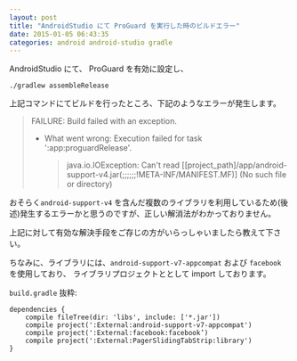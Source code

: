 ```yaml
---
layout: post
title: "AndroidStudio にて ProGuard を実行した時のビルドエラー"
date: 2015-01-05 06:43:35
categories: android android-studio gradle
---
```

<p>AndroidStudio にて、 ProGuard を有効に設定し、</p>

<pre><code>./gradlew assembleRelease
</code></pre>

<p>上記コマンドにてビルドを行ったところ、下記のようなエラーが発生します。</p>

<blockquote>
  <p>FAILURE: Build failed with an exception.</p>
  
  <p><ul>
  <li>What went wrong: Execution failed for task ':app:proguardRelease'.</p>
  
  <blockquote>
    <p>java.io.IOException: Can't read [[project_path]/app/android-support-v4.jar(;;;;;;!META-INF/MANIFEST.MF)]
    (No such file or directory)</li>
    </ul></p>
  </blockquote>
</blockquote>

<p>おそらく<code>android-support-v4</code> を含んだ複数のライブラリを利用しているため(後述)発生するエラーかと思うのですが、正しい解消法がわかっておりません。</p>

<p>上記に対して有効な解決手段をご存じの方がいらっしゃいましたら教えて下さい。</p>

<p>ちなみに、ライブラリには、<code>android-support-v7-appcompat</code> および <code>facebook</code> を使用しており、
ライブラリプロジェクトととして import しております。</p>

<p><code>build.gradle</code> 抜粋:</p>

<pre><code>dependencies {
    compile fileTree(dir: 'libs', include: ['*.jar'])
    compile project(':External:android-support-v7-appcompat')
    compile project(':External:facebook:facebook’)
    compile project(':External:PagerSlidingTabStrip:library')
}
</code></pre>
